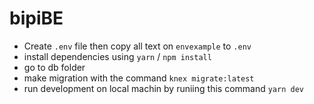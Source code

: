 # bipiBE

- Create `.env` file then copy all text on `envexample` to `.env`
- install dependencies using `yarn` / `npm install`
- go to db folder
- make migration with the command `knex migrate:latest`
- run development on local machin by runiing this command `yarn dev`
